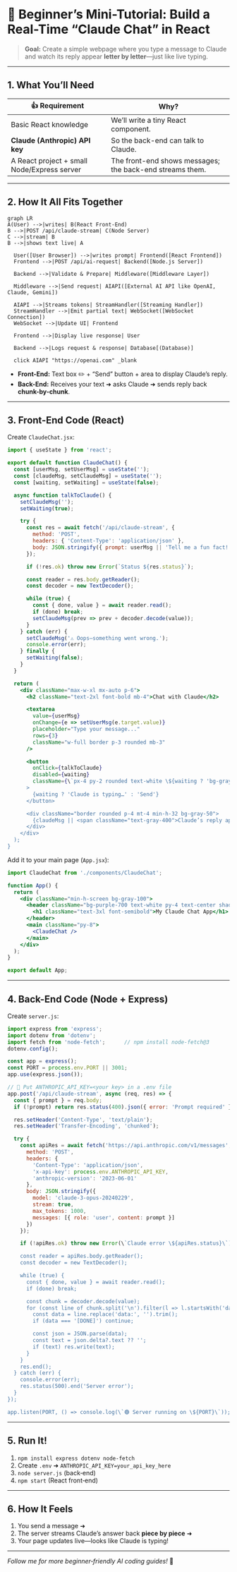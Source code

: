 # 🌟 Beginner’s Mini-Tutorial: Build a Real-Time “Claude Chat” in React

> **Goal:** Create a simple webpage where you type a message to Claude and watch its reply appear **letter by letter**—just like live typing.

---

## 1. What You’ll Need
| 👍 Requirement | Why? |
| -------------- | ---- |
| Basic React knowledge | We’ll write a tiny React component. |
| **Claude (Anthropic) API key** | So the back-end can talk to Claude. |
| A React project + small Node/Express server | The front-end shows messages; the back-end streams them. |

---

## 2. How It All Fits Together

```mermaid
graph LR
A(User) -->|writes| B(React Front-End)
B -->|POST /api/claude-stream| C(Node Server)
C -->|stream| B
B -->|shows text live| A
```

```flowchart TD
  User([User Browser]) -->|writes prompt| Frontend([React Frontend])
  Frontend -->|POST /api/ai-request| Backend([Node.js Server])
  
  Backend -->|Validate & Prepare| Middleware([Middleware Layer])
  
  Middleware -->|Send request| AIAPI([External AI API like OpenAI, Claude, Gemini])
  
  AIAPI -->|Streams tokens| StreamHandler([Streaming Handler])
  StreamHandler -->|Emit partial text| WebSocket([WebSocket Connection])
  WebSocket -->|Update UI| Frontend
  
  Frontend -->|Display live response| User
  
  Backend -->|Logs request & response| Database[(Database)]
  
  click AIAPI "https://openai.com" _blank
```

* **Front-End:** Text box ✏️ + “Send” button + area to display Claude’s reply.  
* **Back-End:** Receives your text ➜ asks Claude ➜ sends reply back **chunk-by-chunk**.

---

## 3. Front-End Code (React)

Create `ClaudeChat.jsx`:

```jsx
import { useState } from 'react';

export default function ClaudeChat() {
  const [userMsg, setUserMsg] = useState('');
  const [claudeMsg, setClaudeMsg] = useState('');
  const [waiting, setWaiting] = useState(false);

  async function talkToClaude() {
    setClaudeMsg('');
    setWaiting(true);

    try {
      const res = await fetch('/api/claude-stream', {
        method: 'POST',
        headers: { 'Content-Type': 'application/json' },
        body: JSON.stringify({ prompt: userMsg || 'Tell me a fun fact!' })
      });

      if (!res.ok) throw new Error(`Status ${res.status}`);

      const reader = res.body.getReader();
      const decoder = new TextDecoder();

      while (true) {
        const { done, value } = await reader.read();
        if (done) break;
        setClaudeMsg(prev => prev + decoder.decode(value));
      }
    } catch (err) {
      setClaudeMsg('⚠️ Oops—something went wrong.');
      console.error(err);
    } finally {
      setWaiting(false);
    }
  }

  return (
    <div className="max-w-xl mx-auto p-6">
      <h2 className="text-2xl font-bold mb-4">Chat with Claude</h2>

      <textarea
        value={userMsg}
        onChange={e => setUserMsg(e.target.value)}
        placeholder="Type your message..."
        rows={3}
        className="w-full border p-3 rounded mb-3"
      />

      <button
        onClick={talkToClaude}
        disabled={waiting}
        className={\`px-4 py-2 rounded text-white \${waiting ? 'bg-gray-400' : 'bg-purple-600 hover:bg-purple-700'}\`}
      >
        {waiting ? 'Claude is typing…' : 'Send'}
      </button>

      <div className="border rounded p-4 mt-4 min-h-32 bg-gray-50">
        {claudeMsg || <span className="text-gray-400">Claude’s reply appears here…</span>}
      </div>
    </div>
  );
}
```

Add it to your main page (`App.jsx`):

```jsx
import ClaudeChat from './components/ClaudeChat';

function App() {
  return (
    <div className="min-h-screen bg-gray-100">
      <header className="bg-purple-700 text-white py-4 text-center shadow">
        <h1 className="text-3xl font-semibold">My Claude Chat App</h1>
      </header>
      <main className="py-8">
        <ClaudeChat />
      </main>
    </div>
  );
}

export default App;
```

---

## 4. Back-End Code (Node + Express)

Create `server.js`:

```js
import express from 'express';
import dotenv from 'dotenv';
import fetch from 'node-fetch';      // npm install node-fetch@3
dotenv.config();

const app = express();
const PORT = process.env.PORT || 3001;
app.use(express.json());

// 🔑 Put ANTHROPIC_API_KEY=<your key> in a .env file
app.post('/api/claude-stream', async (req, res) => {
  const { prompt } = req.body;
  if (!prompt) return res.status(400).json({ error: 'Prompt required' });

  res.setHeader('Content-Type', 'text/plain');
  res.setHeader('Transfer-Encoding', 'chunked');

  try {
    const apiRes = await fetch('https://api.anthropic.com/v1/messages', {
      method: 'POST',
      headers: {
        'Content-Type': 'application/json',
        'x-api-key': process.env.ANTHROPIC_API_KEY,
        'anthropic-version': '2023-06-01'
      },
      body: JSON.stringify({
        model: 'claude-3-opus-20240229',
        stream: true,
        max_tokens: 1000,
        messages: [{ role: 'user', content: prompt }]
      })
    });

    if (!apiRes.ok) throw new Error(\`Claude error \${apiRes.status}\`);

    const reader = apiRes.body.getReader();
    const decoder = new TextDecoder();

    while (true) {
      const { done, value } = await reader.read();
      if (done) break;

      const chunk = decoder.decode(value);
      for (const line of chunk.split('\n').filter(l => l.startsWith('data:'))) {
        const data = line.replace('data:', '').trim();
        if (data === '[DONE]') continue;

        const json = JSON.parse(data);
        const text = json.delta?.text ?? '';
        if (text) res.write(text);
      }
    }
    res.end();
  } catch (err) {
    console.error(err);
    res.status(500).end('Server error');
  }
});

app.listen(PORT, () => console.log(\`🟢 Server running on \${PORT}\`));
```

---

## 5. Run It!

1. `npm install express dotenv node-fetch`
2. Create `.env` ➜ `ANTHROPIC_API_KEY=your_api_key_here`
3. `node server.js` (back‑end)  
4. `npm start` (React front‑end)

---

## 6. How It Feels

1. You send a message ➜  
2. The server streams Claude’s answer back **piece by piece** ➜  
3. Your page updates live—looks like Claude is typing!

---

*Follow me for more beginner‑friendly AI coding guides!* 🚀

